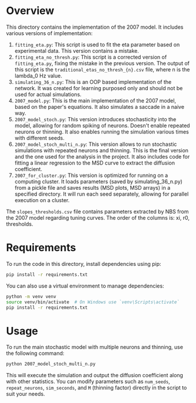 # Overview

This directory contains the implementation of the 2007 model. It includes various versions of implementation:
1. `fitting_eta.py`: This script is used to fit the eta parameter based on experimental data. This version contains a mistake.
2. `fitting_eta_no_thresh.py`: This script is a corrected version of `fitting_eta.py`, fixing the mistake in the previous version. The output of this script is the `traditional_etas_no_thresh_{n}.csv` file, where n is the lambda_0 Hz value.
3. `simulating_36_n.py`: This is an OOP based implementation of the network. It was created for learning purposed only and should not be used for actual simulations.
4. `2007_model.py`: This is the main implementation of the 2007 model, based on the paper's equations. It also simulates a saccade in a naive way.
5. `2007_model_stoch.py`: This version introduces stochasticity into the model, allowing for random spiking of neurons. Doesn't enable repeated neurons or thinning. It also enables running the simulation various times with different seeds.
6. `2007_model_stoch_multi_n.py`: This version allows to run stochastic simulations with repeated neurons and thinning. This is the final version and the one used for the analysis in the project. It also includes code for fitting a linear regression to the MSD curve to extract the diffusion coefficient.
7. `2007_for_cluster.py`: This version is optimized for running on a computing cluster. It loads parameters (saved by simulating_36_n.py) from a pickle file and saves results (MSD plots, MSD arrays) in a specified directory. It will run each seed separately, allowing for parallel execution on a cluster.

The `slopes_thresholds.csv` file contains parameters extracted by NBS from the 2007 model regarding tuning curves. The order of the columns is: xi, r0, thresholds.

# Requirements

To run the code in this directory, install dependencies using pip:

```bash
pip install -r requirements.txt
```

You can also use a virtual environment to manage dependencies:

```bash
python -m venv venv
source venv/bin/activate  # On Windows use `venv\Scripts\activate`
pip install -r requirements.txt
```

# Usage
To run the main stochastic model with multiple neurons and thinning, use the following command:

```bash
python 2007_model_stoch_multi_n.py
```

This will execute the simulation and output the diffusion coefficient along with other statistics. You can modify parameters such as `num_seeds`, `repeat_neurons`, `sim_seconds`, and `M` (thinning factor) directly in the script to suit your needs.
